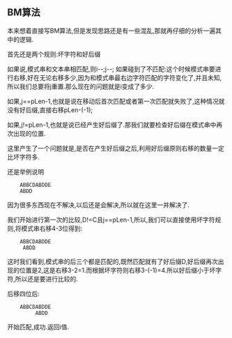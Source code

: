 ## BM算法

本来想着直接写BM算法,但是发现思路还是有一些混乱,那就再仔细的分析一遍其中的逻辑.

首先还是两个规则:坏字符和好后缀

如果说,模式串和文本串相匹配,则i--;j--;
如果碰到了不匹配:这个时候模式串要进行右移,好在无论右移多少,因为和模式串最右边字符匹配的字符变化了,并且未知,所以我们总要将j重置.那么现在的问题就是i变成了多少.

如果,j==pLen-1,也就是说在移动后首次匹配或者第一次匹配就失败了,这种情况就没有好后缀,直接右移pLen-(-1);

如果,j!=pLen-1,也就是说已经产生好后缀了.那我们就要检查好后缀在模式串中再次出现的位置.

这里产生了一个问题就是,是否在产生好后缀之后,利用好后缀原则右移的数量一定比坏字符多.

还是举例说明

		ABBCDABDDE
		ABDD

因为很多东西现在不解决,以后还是会解决,所以就在这里一并解决了.

我们开始进行第一次的比较,D!=C且j==pLen-1,所以,我们可以直接使用坏字符规则,将模式串右移4-3位得到:

		ABBCDABDDE
		 ABDD

这时我们看到,模式串的后三个都是匹配的,既然匹配就有了好后缀D,好后缀再次出现的位置是2,这是右移3-2=1.而根据坏字符则右移3-(-1)=4.所以好后缀小于坏字符,所以还是要进行比较的.

后移四位后:

		ABBCDABDDE
		     ABDD

开始匹配,成功.返回i值.

